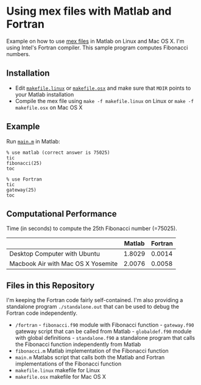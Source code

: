 # Using mex files with Matlab and Fortran
Example on how to use [mex files](http://www.mathworks.com/help/matlab/matlab_external/introducing-mex-files.html) in Matlab on Linux and Mac OS X. I'm using Intel's Fortran compiler. This sample program computes Fibonacci numbers. 

## Installation

 * Edit [`makefile.linux`](https://github.com/jtilly/mex/blob/master/makefile.linux) or [`makefile.osx`](https://github.com/jtilly/mex/blob/master/makefile.osx) and make sure that `MDIR` points to your Matlab installation
 * Compile the mex file using `make -f makefile.linux` on Linux or `make -f makefile.osx` on Mac OS X
 
## Example 

Run [`main.m`](https://github.com/jtilly/mex/blob/master/main.m) in Matlab:
 
```{matlab}
% use matlab (correct answer is 75025)
tic
fibonacci(25)
toc

% use Fortran
tic
gateway(25)
toc
```

## Computational Performance

Time (in seconds) to compute the 25th Fibonacci number (=75025).

|  | Matlab | Fortran |
|------|-------|--------|
|Desktop Computer with Ubuntu |1.8029 | 0.0014 |
|Macbook Air with Mac OS X Yosemite | 2.0076 | 0.0058 |


## Files in this Repository

I'm keeping the Fortran code fairly self-contained. I'm also providing a standalone program `./standalone.out` that can be used to debug the Fortran code independently. 

 * `/fortran` 
       - `fibonacci.f90` module with Fibonacci function
       - `gateway.f90` gateway script that can be called from Matlab
       - `globaldef.f90` module with global definitions
       - `standalone.f90` a standalone program that calls the Fibonacci function independently from Matlab 
 * `fibonacci.m` Matlab implementation of the Fibonacci function
 * `main.m` Matlabs script that calls both the Matlab and Fortran implementations of the Fibonacci function
 * `makefile.linux` makefile for Linux
 * `makefile.osx` makefile for Mac OS X
